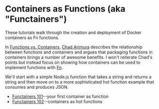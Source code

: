 # Containers as Functions (aka "Functainers")

These tutorials walk through the creation and deployment of
Docker containers as Fn functions.  

In [Functions vs. Containers](https://medium.com/oracledevs/containers-vs-functions-51c879216b97),
[Chad Arimura](https://medium.com/@carimura) describes the
relationship between functions and containers and argues that 
packaging functions in containers brings a number of awesome 
benefits.  I won't reiterate Chad's points but instead focus on 
showing how containers can be used to implement functions with [Fn](http://fnproject.io).

We'll start with a simple Node.js function that takes a string and
returns a string and then move on to a more sophisticated hot function example that consumes and produces JSON.

* [Functainers 101](functainers101/README.md)--your first container as function
* [Functainers 102](functainers102/README.md)--containers as hot functions 

